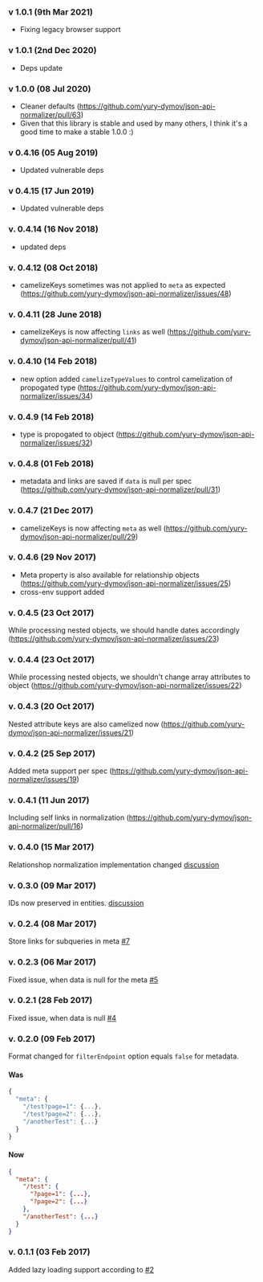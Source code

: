 ### v 1.0.1 (9th Mar 2021)
- Fixing legacy browser support

### v 1.0.1 (2nd Dec 2020)
- Deps update

### v 1.0.0 (08 Jul 2020)
- Cleaner defaults (https://github.com/yury-dymov/json-api-normalizer/pull/63)
- Given that this library is stable and used by many others, I think it's a good time to make a stable 1.0.0 :)

### v 0.4.16 (05 Aug 2019)
- Updated vulnerable deps

### v 0.4.15 (17 Jun 2019)
- Updated vulnerable deps

### v. 0.4.14 (16 Nov 2018)
- updated deps

### v. 0.4.12 (08 Oct 2018)
- camelizeKeys sometimes was not applied to `meta` as expected (https://github.com/yury-dymov/json-api-normalizer/issues/48)

### v. 0.4.11 (28 June 2018)
- camelizeKeys is now affecting `links` as well (https://github.com/yury-dymov/json-api-normalizer/pull/41)

### v. 0.4.10 (14 Feb 2018)
- new option added `camelizeTypeValues` to control camelization of propogated type (https://github.com/yury-dymov/json-api-normalizer/issues/34)

### v. 0.4.9 (14 Feb 2018)
- type is propogated to object (https://github.com/yury-dymov/json-api-normalizer/issues/32)

### v. 0.4.8 (01 Feb 2018)
- metadata and links are saved if `data` is null per spec (https://github.com/yury-dymov/json-api-normalizer/pull/31)

### v. 0.4.7 (21 Dec 2017)
- camelizeKeys is now affecting `meta` as well (https://github.com/yury-dymov/json-api-normalizer/pull/29)

### v. 0.4.6 (29 Nov 2017)
- Meta property is also available for relationship objects (https://github.com/yury-dymov/json-api-normalizer/issues/25)
- cross-env support added

### v. 0.4.5 (23 Oct 2017)
While processing nested objects, we should handle dates accordingly (https://github.com/yury-dymov/json-api-normalizer/issues/23)

### v. 0.4.4 (23 Oct 2017)
While processing nested objects, we shouldn't change array attributes to object (https://github.com/yury-dymov/json-api-normalizer/issues/22)

### v. 0.4.3 (20 Oct 2017)
Nested attribute keys are also camelized now (https://github.com/yury-dymov/json-api-normalizer/issues/21)

### v. 0.4.2 (25 Sep 2017)
Added meta support per spec (https://github.com/yury-dymov/json-api-normalizer/issues/19)

### v. 0.4.1 (11 Jun 2017)
Including self links in normalization (https://github.com/yury-dymov/json-api-normalizer/pull/16)

### v. 0.4.0 (15 Mar 2017)
Relationshop normalization implementation changed [discussion](https://github.com/yury-dymov/json-api-normalizer/issues/11)

### v. 0.3.0 (09 Mar 2017)
IDs now preserved in entities. [discussion](https://github.com/yury-dymov/json-api-normalizer/issues/3)

### v. 0.2.4 (08 Mar 2017)
Store links for subqueries in meta [#7](https://github.com/yury-dymov/json-api-normalizer/issues/6)

### v. 0.2.3 (06 Mar 2017)
Fixed issue, when data is null for the meta [#5](https://github.com/yury-dymov/json-api-normalizer/pull/5)

### v. 0.2.1 (28 Feb 2017)
Fixed issue, when data is null [#4](https://github.com/yury-dymov/json-api-normalizer/issues/4)

### v. 0.2.0 (09 Feb 2017)
Format changed for `filterEndpoint` option equals `false` for metadata.

#### Was

```js
{
  "meta": {
    "/test?page=1": {...},
    "/test?page=2": {...},
    "/anotherTest": {...}
  }
}
```

#### Now

```json
{
  "meta": {
    "/test": {
      "?page=1": {...},
      "?page=2": {...}
    },
    "/anotherTest": {...}
  }
}
```

### v. 0.1.1 (03 Feb 2017)
Added lazy loading support according to [#2](https://github.com/yury-dymov/json-api-normalizer/issues/2)
